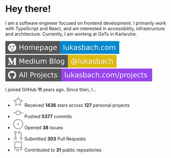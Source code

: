 # Hey there!

I am a software engineer focused on frontend development. I primarily work with TypeScript and React, and am interested in accessibility, infrastructure and architecture. Currently, I am working at GoTo in Karlsruhe.

[![Homepage](./icons/homepage.svg)](https://lukasbach.com)
[![Medium Blog](./icons/medium.svg)](https://medium.com/@lukasbach)
[![My Projects](./icons/projects.svg)](https://lukasbach.com/projects)

I joined GitHub **11** years ago. Since then, I...

- ![](./icons/star.svg) Received **1436** stars across **127** personal projects
- ![](./icons/commit.svg) Pushed **5377** commits
- ![](./icons/issues.svg) Opened **38** issues
- ![](./icons/pr.svg) Submitted **303** Pull Requests
- ![](./icons/repo.svg) Contributed to **31** public repositories
